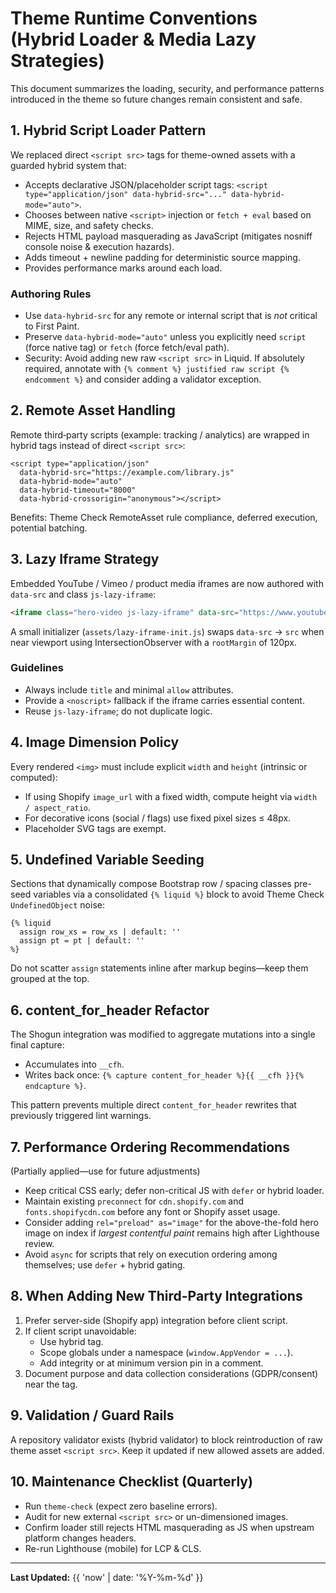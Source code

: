 # Theme Runtime Conventions (Hybrid Loader & Media Lazy Strategies)

This document summarizes the loading, security, and performance patterns introduced in the theme so future changes remain consistent and safe.

## 1. Hybrid Script Loader Pattern

We replaced direct `<script src>` tags for theme-owned assets with a guarded hybrid system that:

- Accepts declarative JSON/placeholder script tags: `<script type="application/json" data-hybrid-src="..." data-hybrid-mode="auto">`.
- Chooses between native `<script>` injection or `fetch + eval` based on MIME, size, and safety checks.
- Rejects HTML payload masquerading as JavaScript (mitigates nosniff console noise & execution hazards).
- Adds timeout + newline padding for deterministic source mapping.
- Provides performance marks around each load.

### Authoring Rules

- Use `data-hybrid-src` for any remote or internal script that is *not* critical to First Paint.
- Preserve `data-hybrid-mode="auto"` unless you explicitly need `script` (force native tag) or `fetch` (force fetch/eval path).
- Security: Avoid adding new raw `<script src>` in Liquid. If absolutely required, annotate with `{% comment %} justified raw script {% endcomment %}` and consider adding a validator exception.

## 2. Remote Asset Handling

Remote third‑party scripts (example: tracking / analytics) are wrapped in hybrid tags instead of direct `<script src>`:

```liquid
<script type="application/json"
  data-hybrid-src="https://example.com/library.js"
  data-hybrid-mode="auto"
  data-hybrid-timeout="8000"
  data-hybrid-crossorigin="anonymous"></script>
```

Benefits: Theme Check RemoteAsset rule compliance, deferred execution, potential batching.

## 3. Lazy Iframe Strategy

Embedded YouTube / Vimeo / product media iframes are now authored with `data-src` and class `js-lazy-iframe`:

```html
<iframe class="hero-video js-lazy-iframe" data-src="https://www.youtube.com/embed/ID?..." loading="lazy"></iframe>
```

A small initializer (`assets/lazy-iframe-init.js`) swaps `data-src` → `src` when near viewport using IntersectionObserver with a `rootMargin` of 120px.

### Guidelines

- Always include `title` and minimal `allow` attributes.
- Provide a `<noscript>` fallback if the iframe carries essential content.
- Reuse `js-lazy-iframe`; do not duplicate logic.

## 4. Image Dimension Policy

Every rendered `<img>` must include explicit `width` and `height` (intrinsic or computed):

- If using Shopify `image_url` with a fixed width, compute height via `width / aspect_ratio`.
- For decorative icons (social / flags) use fixed pixel sizes ≤ 48px.
- Placeholder SVG tags are exempt.

## 5. Undefined Variable Seeding

Sections that dynamically compose Bootstrap row / spacing classes pre-seed variables via a consolidated `{% liquid %}` block to avoid Theme Check `UndefinedObject` noise:

```liquid
{% liquid
  assign row_xs = row_xs | default: ''
  assign pt = pt | default: ''
%}
```

Do not scatter `assign` statements inline after markup begins—keep them grouped at the top.

## 6. content_for_header Refactor

The Shogun integration was modified to aggregate mutations into a single final capture:

- Accumulates into `__cfh`.
- Writes back once: `{% capture content_for_header %}{{ __cfh }}{% endcapture %}`.

This pattern prevents multiple direct `content_for_header` rewrites that previously triggered lint warnings.

## 7. Performance Ordering Recommendations

(Partially applied—use for future adjustments)

- Keep critical CSS early; defer non-critical JS with `defer` or hybrid loader.
- Maintain existing `preconnect` for `cdn.shopify.com` and `fonts.shopifycdn.com` before any font or Shopify asset usage.
- Consider adding `rel="preload" as="image"` for the above-the-fold hero image on index if *largest contentful paint* remains high after Lighthouse review.
- Avoid `async` for scripts that rely on execution ordering among themselves; use `defer` + hybrid gating.

## 8. When Adding New Third-Party Integrations

1. Prefer server-side (Shopify app) integration before client script.
2. If client script unavoidable:
   - Use hybrid tag.
   - Scope globals under a namespace (`window.AppVendor = ...`).
   - Add integrity or at minimum version pin in a comment.
3. Document purpose and data collection considerations (GDPR/consent) near the tag.

## 9. Validation / Guard Rails

A repository validator exists (hybrid validator) to block reintroduction of raw theme asset `<script src>`. Keep it updated if new allowed assets are added.

## 10. Maintenance Checklist (Quarterly)

- Run `theme-check` (expect zero baseline errors).
- Audit for new external `<script src>` or un-dimensioned images.
- Confirm loader still rejects HTML masquerading as JS when upstream platform changes headers.
- Re-run Lighthouse (mobile) for LCP & CLS.

---

**Last Updated:** {{ 'now' | date: '%Y-%m-%d' }}
